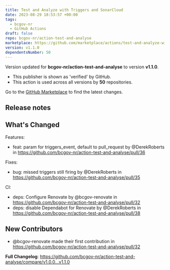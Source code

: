 ```yaml
---
title: Test and Analyze with Triggers and SonarCloud
date: 2023-08-29 18:53:57 +00:00
tags:
  - bcgov-nr
  - GitHub Actions
draft: false
repo: bcgov-nr/action-test-and-analyse
marketplace: https://github.com/marketplace/actions/test-and-analyze-with-triggers-and-sonarcloud
version: v1.1.0
dependentsNumber: 50
---
```



Version updated for **bcgov-nr/action-test-and-analyse** to version **v1.1.0**.
- This publisher is shown as 'verified' by GitHub.
- This action is used across all versions by **50** repositories.

Go to the [GitHub Marketplace](https://github.com/marketplace/actions/test-and-analyze-with-triggers-and-sonarcloud) to find the latest changes.

## Release notes

## What's Changed

Features:
* feat: param for triggers_event, default to pull_request by @DerekRoberts in https://github.com/bcgov-nr/action-test-and-analyse/pull/36

Fixes:
* bug: missed triggers still firing by @DerekRoberts in https://github.com/bcgov-nr/action-test-and-analyse/pull/35

CI:
* deps: Configure Renovate by @bcgov-renovate in https://github.com/bcgov-nr/action-test-and-analyse/pull/32
* deps: disable Dependabot for Renovate by @DerekRoberts in https://github.com/bcgov-nr/action-test-and-analyse/pull/38

## New Contributors
* @bcgov-renovate made their first contribution in https://github.com/bcgov-nr/action-test-and-analyse/pull/32

**Full Changelog**: https://github.com/bcgov-nr/action-test-and-analyse/compare/v1.0.0...v1.1.0
